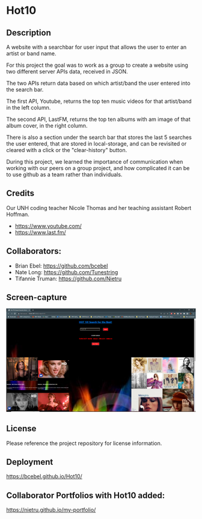 # Hot10

## Description

A website with a searchbar for user input that allows the user to enter an artist or band name.

For this project the goal was to work as a group to create a website using two different server APIs data, received in JSON.

The two APIs return data based on which artist/band the user entered into the search bar.

The first API, Youtube, returns the top ten music videos for that artist/band in the left column.

The second API, LastFM, returns the top ten albums with am image of that album cover, in the right column.

There is also a section under the search bar that stores the last 5 searches the user entered, that are stored in local-storage, and can be revisited or cleared with a click or the "clear-history" button.

During this project, we learned the importance of communication when working with our peers on a group project, and how complicated it can be to use github as a team rather than individuals.

## Credits

Our UNH coding teacher Nicole Thomas and her teaching assistant Robert Hoffman.

- https://www.youtube.com/
- https://www.last.fm/

## Collaborators:

- Brian Ebel: https://github.com/bcebel
- Nate Long: https://github.com/Tunestring
- Tifannie Truman: https://github.com/Nietru

## Screen-capture

![Photo of the Hot10! music video and top album search webpage](/img/Capture1.PNG?raw=true "Hot 10! Deployment Screen-capture")

## License

Please reference the project repository for license information.

## Deployment

https://bcebel.github.io/Hot10/

## Collaborator Portfolios with Hot10 added:

https://nietru.github.io/my-portfolio/
